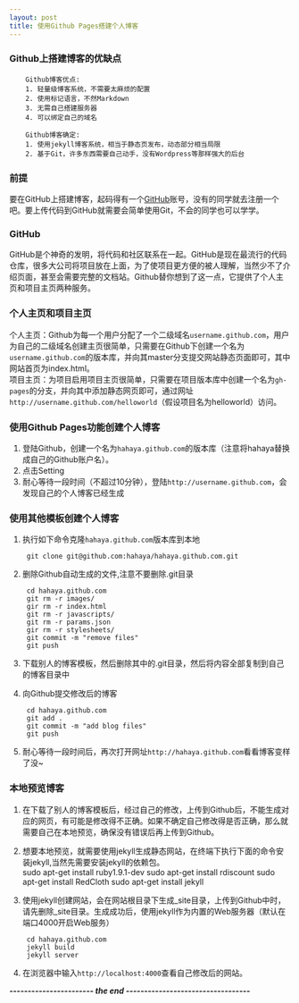 ```yaml
---
layout: post
title: 使用Github Pages搭建个人博客
---
```


### Github上搭建博客的优缺点 ###
		Github博客优点:
		1. 轻量级博客系统，不需要太麻烦的配置
		2. 使用标记语言，不然Markdown
		3. 无需自己搭建服务器
		4. 可以绑定自己的域名
		
		Github博客确定:
		1. 使用jekyll博客系统，相当于静态页发布，动态部分相当局限
		2. 基于Git，许多东西需要自己动手，没有Wordpress等那样强大的后台
		

### 前提 ###
要在GitHub上搭建博客，起码得有一个[GitHub](https://github.com)账号，没有的同学就去注册一个吧。要上传代码到GitHub就需要会简单使用Git，不会的同学也可以学学。

### GitHub ###
GitHub是个神奇的发明，将代码和社区联系在一起。GitHub是现在最流行的代码仓库，很多大公司将项目放在上面，为了使项目更方便的被人理解，当然少不了介绍页面，甚至会需要完整的文档站。Github替你想到了这一点，它提供了个人主页和项目主页两种服务。  

### 个人主页和项目主页 ###
个人主页：Github为每一个用户分配了一个二级域名`username.github.com`，用户为自己的二级域名创建主页很简单，只需要在Github下创建一个名为`username.github.com`的版本库，并向其master分支提交网站静态页面即可，其中网站首页为index.html。  
项目主页：为项目启用项目主页很简单，只需要在项目版本库中创建一个名为`gh-pages`的分支，并向其中添加静态网页即可，通过网址`http://username.github.com/helloworld`（假设项目名为helloworld）访问。  


### 使用Github Pages功能创建个人博客
1. 登陆Github，创建一个名为`hahaya.github.com`的版本库（注意将hahaya替换成自己的Github账户名）。
2. 点击Setting
3. 耐心等待一段时间（不超过10分钟），登陆`http://username.github.com`，会发现自己的个人博客已经生成


### 使用其他模板创建个人博客 ###
1. 执行如下命令克隆`hahaya.github.com`版本库到本地  

		git clone git@github.com:hahaya/hahaya.github.com.git
2. 删除Github自动生成的文件,注意不要删除.git目录  

		cd hahaya.github.com		
		git rm -r images/
		gir rm -r index.html
		git rm -r javascripts/
		git rm -r params.json
		gir rm -r stylesheets/
		git commit -m "remove files"
		git push  
3. 下载别人的博客模板，然后删除其中的.git目录，然后将内容全部复制到自己的博客目录中  

4. 向Github提交修改后的博客  
		
		cd hahaya.github.com
		git add .
		git commit -m "add blog files"
		git push

5. 耐心等待一段时间后，再次打开网址`http://hahaya.github.com`看看博客变样了没~

### 本地预览博客 ###
1. 在下载了别人的博客模板后，经过自己的修改，上传到Github后，不能生成对应的网页，有可能是修改得不正确。如果不确定自己修改得是否正确，那么就需要自己在本地预览，确保没有错误后再上传到Github。  

2. 想要本地预览，就需要使用jekyll生成静态网站，在终端下执行下面的命令安装jekyll,当然先需要安装jekyll的依赖包。  
		sudo apt-get install ruby1.9.1-dev
		sudo apt-get install rdiscount
		sudo apt-get install RedCloth
		sudo apt-get install jekyll

3. 使用jekyll创建网站，会在网站根目录下生成_site目录，上传到Github中时，请先删除_site目录。生成成功后，使用jekyll作为内置的Web服务器（默认在端口4000开启Web服务）

		cd hahaya.github.com
		jekyll build	
		jekyll server

4. 在浏览器中输入`http://localhost:4000`查看自己修改后的网站。


***----------------------- the end ----------------------------------***
